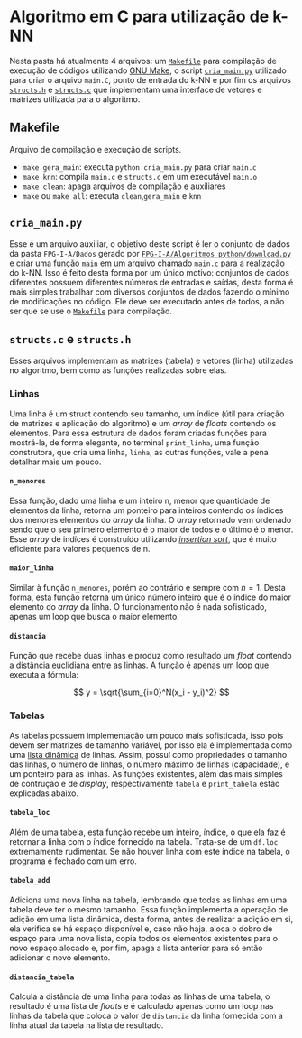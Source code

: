 # Algoritmo em C para utilização de k-NN

Nesta pasta há atualmente 4 arquivos: um [`Makefile`](https://github.com/luis705/FPG-I-A/blob/main/Algoritmos%20C/k-NN/Makefile) para compilação de execução de códigos utilizando [GNU Make](https://www.gnu.org/software/make/), o script [`cria_main.py`](https://github.com/luis705/FPG-I-A/blob/main/Algoritmos%20C/k-NN/cria_main.py) utilizado para criar o arquivo `main.C`, ponto de entrada do k-NN e por fim os arquivos [`structs.h`](https://github.com/luis705/FPG-I-A/blob/main/Algoritmos%20C/k-NN/structs.h) e [`structs.c`](https://github.com/luis705/FPG-I-A/blob/main/Algoritmos%20C/k-NN/structs.c) que implementam uma interface de vetores e matrizes utilizada para o algoritmo.

## Makefile
Arquivo de compilação e execução de scripts.
- `make gera_main`: executa `python cria_main.py` para criar `main.c`
- `make knn`: compila `main.c` e `structs.c` em um executável `main.o`
- `make clean`: apaga arquivos de compilação e auxiliares
- `make` ou `make all`: executa `clean`,`gera_main` e `knn`

## `cria_main.py`

Esse é um arquivo auxiliar, o objetivo deste script é ler o conjunto de dados da pasta `FPG-I-A/Dados` gerado por [`FPG-I-A/Algoritmos python/download.py`](https://github.com/luis705/FPG-I-A/blob/main/Algoritmos%20python/download.py) e criar uma função `main` em um arquivo chamado `main.c` para a realização do k-NN. Isso é feito desta forma por um único motivo: conjuntos de dados diferentes possuem diferentes números de entradas e saídas, desta forma é mais simples trabalhar com diversos conjuntos de dados fazendo o mínimo de modificações no código. Ele deve ser executado antes de todos, a não ser que se use o [`Makefile`](https://github.com/luis705/FPG-I-A/blob/main/Algoritmos%20C/k-NN/Makefile) para compilação.

## `structs.c` e `structs.h`

Esses arquivos implementam as matrizes (tabela) e vetores (linha) utilizadas no algoritmo, bem como as funções realizadas sobre elas.

### Linhas

Uma linha é um struct contendo seu tamanho, um índice (útil para criação de matrizes e aplicação do algoritmo) e um _array_ de _floats_ contendo os elementos. Para essa estrutura de dados foram criadas funções para mostrá-la, de forma elegante, no terminal `print_linha`, uma função construtora, que cria uma linha, `linha`, as outras funções, vale a pena detalhar mais um pouco.

#### `n_menores`

Essa função, dado uma linha e um inteiro n, menor que quantidade de elementos da linha, retorna um ponteiro para inteiros contendo os índices dos menores elementos do _array_ da linha. O _array_ retornado vem ordenado sendo que o seu primeiro elemento é o maior de todos e o último é o menor. Esse _array_ de indíces é construído utilizando [_insertion sort_](https://pt.wikipedia.org/wiki/Insertion_sort), que é muito eficiente para valores pequenos de n.

#### `maior_linha`

Similar à função `n_menores`, porém ao contrário e sempre com $n=1$. Desta forma, esta função retorna um único número inteiro que é o índice do maior elemento do _array_ da linha. O funcionamento não é nada sofisticado, apenas um loop que busca o maior elemento.

#### `distancia`

Função que recebe duas linhas e produz como resultado um _float_ contendo a [distância euclidiana](https://pt.wikipedia.org/wiki/Dist%C3%A2ncia_euclidiana) entre as linhas. A função é apenas um loop que executa  a fórmula:

$$
y = \sqrt{\sum_{i=0}^N(x_i - y_i)^2}
$$

### Tabelas

As tabelas possuem implementação um pouco mais sofisticada, isso pois devem ser matrizes de tamanho variável, por isso ela é implementada como uma [lista dinâmica](https://en.wikipedia.org/wiki/Dynamic_array) de linhas. Assim, possuí como propriedades o tamanho das linhas, o número de linhas, o número máximo de linhas (capacidade), e um ponteiro para as linhas. As funções existentes, além das mais simples de contrução e de _display_, respectivamente `tabela` e `print_tabela` estão explicadas abaixo.

#### `tabela_loc`

Além de uma tabela, esta função recebe um inteiro, índice, o que ela faz é retornar a linha com o índice fornecido na tabela. Trata-se de um `df.loc` extremamente rudimentar. Se não houver linha com este índice na tabela, o programa é fechado com um erro.

#### `tabela_add`

Adiciona uma nova linha na tabela, lembrando que todas as linhas em uma tabela deve ter o mesmo tamanho. Essa função implementa a operação de adição em uma lista dinâmica, desta forma, antes de realizar a adição em si, ela verifica se há espaço disponível e, caso não haja, aloca o dobro de espaço para uma nova lista, copia todos os elementos existentes para o novo espaço alocado e, por fim, apaga a lista anterior para só então adicionar o novo elemento.

#### `distancia_tabela`

Calcula a distância de uma linha para todas as linhas de uma tabela, o resultado é uma lista de _floats_ e é calculado apenas como um loop nas linhas da tabela que coloca o valor de `distancia` da linha fornecida com a linha atual da tabela na lista de resultado.


